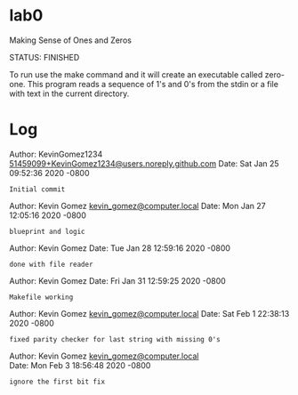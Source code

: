 # lab0
Making Sense of Ones and Zeros

STATUS: FINISHED

To run use the make command and it will create an executable called zero-one. This program reads a sequence of 1's and 0's from the stdin or a file with text in the current directory.

Log
===============================================
Author: KevinGomez1234 <51459099+KevinGomez1234@users.noreply.github.com>
Date:   Sat Jan 25 09:52:36 2020 -0800

    Initial commit
    
Author: Kevin Gomez <kevin_gomez@computer.local>
Date:   Mon Jan 27 12:05:16 2020 -0800

    blueprint and logic

Author: Kevin Gomez <KevinGomez1234>
Date:   Tue Jan 28 12:59:16 2020 -0800

    done with file reader
    
Author: Kevin Gomez <KevinGomez1234>
Date:   Fri Jan 31 12:59:25 2020 -0800

    Makefile working
    
Author: Kevin Gomez <kevin_gomez@computer.local>
Date:   Sat Feb 1 22:38:13 2020 -0800

    fixed parity checker for last string with missing 0's

Author: Kevin Gomez <kevin_gomez@computer.local>   
Date:   Mon Feb 3 18:56:48 2020 -0800

    ignore the first bit fix
